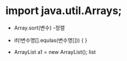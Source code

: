 # import java.util.Arrays;
- Array.sort(변수) -정렬

- if(!변수명[].equlas(변수명[])) {
  }

- ArrayList<Integer> a1 = new ArrayList<Integer>(); list
